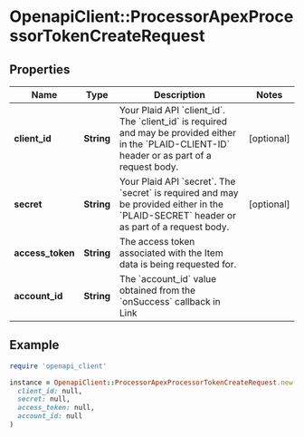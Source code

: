 # OpenapiClient::ProcessorApexProcessorTokenCreateRequest

## Properties

| Name | Type | Description | Notes |
| ---- | ---- | ----------- | ----- |
| **client_id** | **String** | Your Plaid API &#x60;client_id&#x60;. The &#x60;client_id&#x60; is required and may be provided either in the &#x60;PLAID-CLIENT-ID&#x60; header or as part of a request body. | [optional] |
| **secret** | **String** | Your Plaid API &#x60;secret&#x60;. The &#x60;secret&#x60; is required and may be provided either in the &#x60;PLAID-SECRET&#x60; header or as part of a request body. | [optional] |
| **access_token** | **String** | The access token associated with the Item data is being requested for. |  |
| **account_id** | **String** | The &#x60;account_id&#x60; value obtained from the &#x60;onSuccess&#x60; callback in Link |  |

## Example

```ruby
require 'openapi_client'

instance = OpenapiClient::ProcessorApexProcessorTokenCreateRequest.new(
  client_id: null,
  secret: null,
  access_token: null,
  account_id: null
)
```

